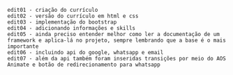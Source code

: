     edit01 - criação do currículo
    edit02 - versão do currículo em html e css
    edit03 - implementação do bootstrap
    edit04 - adicionando informações e skills 
    edit05 - ainda preciso entender melhor como ler a documentação de um framework e aplica-lá no projeto, sempre lembrando que a base é o mais importante
    edit06 - incluindo api do google, whatsapp e email
    edit07 - além da api também foram inseridas transições por meio do AOS Animate e botão de redirecionamento para whatsapp